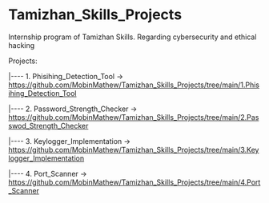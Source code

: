 # Tamizhan_Skills_Projects
Internship program of Tamizhan Skills. Regarding cybersecurity and ethical hacking

Projects:

|---- 1. Phisihing_Detection_Tool  -> https://github.com/MobinMathew/Tamizhan_Skills_Projects/tree/main/1.Phisihing_Detection_Tool

|---- 2. Password_Strength_Checker -> https://github.com/MobinMathew/Tamizhan_Skills_Projects/tree/main/2.Passwod_Strength_Checker

|---- 3. Keylogger_Implementation  -> https://github.com/MobinMathew/Tamizhan_Skills_Projects/tree/main/3.Keylogger_Implementation

|---- 4. Port_Scanner              -> https://github.com/MobinMathew/Tamizhan_Skills_Projects/tree/main/4.Port_Scanner
